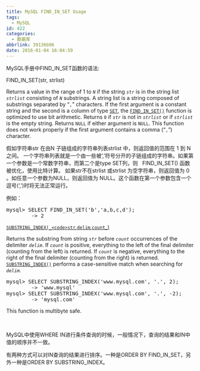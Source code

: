 ```yaml
---
title: MySQL FIND_IN_SET Usage
tags:
  - MySQL
id: 422
categories:
  - 数据库
abbrlink: 39136b96
date: 2016-01-04 16:04:59
---
```


MySQL手册中FIND_IN_SET函数的语法:

FIND_IN_SET(str, strlist)

Returns a value in the range of 1 to _`N`_ if the string _`str`_ is in the string list _`strlist`_ consisting of _`N`_ substrings. A string list is a string composed of substrings separated by <span class="quote">“<span class="quote">`,`</span>”</span> characters. If the first argument is a constant string and the second is a column of type [`SET`](http://dev.mysql.com/doc/refman/5.7/en/set.html "11.4.5 The SET Type"), the [`FIND_IN_SET()`](http://dev.mysql.com/doc/refman/5.7/en/string-functions.html#function_find-in-set) function is optimized to use bit arithmetic. Returns `0` if _`str`_ is not in _`strlist`_ or if _`strlist`_ is the empty string. Returns `NULL` if either argument is `NULL`. This function does not work properly if the first argument contains a comma (<span class="quote">“<span class="quote">`,`</span>”</span>) character.

假如字符串str 在由N 子链组成的字符串列表strlist 中，则返回值的范围在 1 到 N 之间。
一个字符串列表就是一个由一些被‘,’符号分开的子链组成的字符串。如果第一个参数是一个常数字符串，而第二个是type SET列，则   FIND_IN_SET() 函数被优化，使用比特计算。
如果str不在strlist 或strlist 为空字符串，则返回值为 0 。如任意一个参数为NULL，则返回值为 NULL。这个函数在第一个参数包含一个逗号(‘,’)时将无法正常运行。<!--more-->

例如：
<pre class="lang:default decode:true ">mysql&gt; SELECT FIND_IN_SET('b','a,b,c,d');
        -&gt; 2</pre>
[`SUBSTRING_INDEX(_<code>str`_,_`delim`_,_`count`_)</code>](http://dev.mysql.com/doc/refman/5.7/en/string-functions.html#function_substring-index)

Returns the substring from string _`str`_ before _`count`_ occurrences of the delimiter _`delim`_. If _`count`_ is positive, everything to the left of the final delimiter (counting from the left) is returned. If _`count`_ is negative, everything to the right of the final delimiter (counting from the right) is returned. [`SUBSTRING_INDEX()`](http://dev.mysql.com/doc/refman/5.7/en/string-functions.html#function_substring-index) performs a case-sensitive match when searching for _`delim`_.
<pre class="lang:default decode:true ">mysql&gt; SELECT SUBSTRING_INDEX('www.mysql.com', '.', 2);
        -&gt; 'www.mysql'
mysql&gt; SELECT SUBSTRING_INDEX('www.mysql.com', '.', -2);
        -&gt; 'mysql.com'</pre>
This function is multibyte safe.

&nbsp;

MySQL中使用WHERE IN进行条件查询的时候，一般情况下，查询的结果和IN中值的顺序并不一致。

有两种方式可以对IN查询的结果进行排序。一种是ORDER BY FIND_IN_SET，另外一种是ORDER BY SUBSTRING_INDEX。